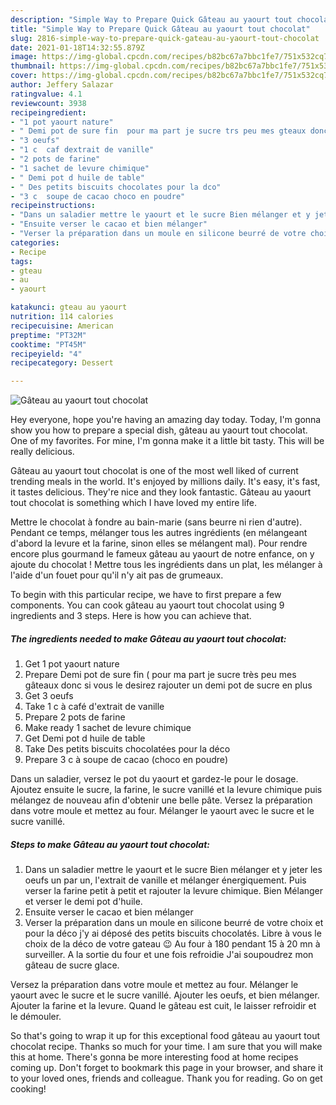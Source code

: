```yaml
---
description: "Simple Way to Prepare Quick Gâteau au yaourt tout chocolat"
title: "Simple Way to Prepare Quick Gâteau au yaourt tout chocolat"
slug: 2816-simple-way-to-prepare-quick-gateau-au-yaourt-tout-chocolat
date: 2021-01-18T14:32:55.879Z
image: https://img-global.cpcdn.com/recipes/b82bc67a7bbc1fe7/751x532cq70/gateau-au-yaourt-tout-chocolat-photo-principale-de-la-recette.jpg
thumbnail: https://img-global.cpcdn.com/recipes/b82bc67a7bbc1fe7/751x532cq70/gateau-au-yaourt-tout-chocolat-photo-principale-de-la-recette.jpg
cover: https://img-global.cpcdn.com/recipes/b82bc67a7bbc1fe7/751x532cq70/gateau-au-yaourt-tout-chocolat-photo-principale-de-la-recette.jpg
author: Jeffery Salazar
ratingvalue: 4.1
reviewcount: 3938
recipeingredient:
- "1 pot yaourt nature"
- " Demi pot de sure fin  pour ma part je sucre trs peu mes gteaux donc si vous le desirez rajouter un demi pot de sucre en plus"
- "3 oeufs"
- "1 c  caf dextrait de vanille"
- "2 pots de farine"
- "1 sachet de levure chimique"
- " Demi pot d huile de table"
- " Des petits biscuits chocolates pour la dco"
- "3 c  soupe de cacao choco en poudre"
recipeinstructions:
- "Dans un saladier mettre le yaourt et le sucre Bien mélanger et y jeter les oeufs un par un, l&#39;extrait de vanille et mélanger énergiquement. Puis verser la farine petit à petit et rajouter la levure chimique. Bien Mélanger et verser le demi pot d&#39;huile."
- "Ensuite verser le cacao et bien mélanger"
- "Verser la préparation dans un moule en silicone beurré de votre choix et pour la déco j&#39;y ai déposé des petits biscuits chocolatés. Libre à vous le choix de la déco de votre gateau 😉 Au four à 180 pendant 15 à 20 mn à surveiller. A la sortie du four et une fois refroidie J&#39;ai soupoudrez mon gâteau de sucre glace."
categories:
- Recipe
tags:
- gteau
- au
- yaourt

katakunci: gteau au yaourt 
nutrition: 114 calories
recipecuisine: American
preptime: "PT32M"
cooktime: "PT45M"
recipeyield: "4"
recipecategory: Dessert

---
```



![Gâteau au yaourt tout chocolat](https://img-global.cpcdn.com/recipes/b82bc67a7bbc1fe7/751x532cq70/gateau-au-yaourt-tout-chocolat-photo-principale-de-la-recette.jpg)

Hey everyone, hope you're having an amazing day today. Today, I'm gonna show you how to prepare a special dish, gâteau au yaourt tout chocolat. One of my favorites. For mine, I'm gonna make it a little bit tasty. This will be really delicious.

Gâteau au yaourt tout chocolat is one of the most well liked of current trending meals in the world. It's enjoyed by millions daily. It's easy, it's fast, it tastes delicious. They're nice and they look fantastic. Gâteau au yaourt tout chocolat is something which I have loved my entire life.

Mettre le chocolat à fondre au bain-marie (sans beurre ni rien d&#39;autre). Pendant ce temps, mélanger tous les autres ingrédients (en mélangeant d&#39;abord la levure et la farine, sinon elles se mélangent mal). Pour rendre encore plus gourmand le fameux gâteau au yaourt de notre enfance, on y ajoute du chocolat ! Mettre tous les ingrédients dans un plat, les mélanger à l&#39;aide d&#39;un fouet pour qu&#39;il n&#39;y ait pas de grumeaux.


To begin with this particular recipe, we have to first prepare a few components. You can cook gâteau au yaourt tout chocolat using 9 ingredients and 3 steps. Here is how you can achieve that.

<!--inarticleads1-->

##### The ingredients needed to make Gâteau au yaourt tout chocolat:

1. Get 1 pot yaourt nature
1. Prepare  Demi pot de sure fin ( pour ma part je sucre très peu mes gâteaux donc si vous le desirez rajouter un demi pot de sucre en plus
1. Get 3 oeufs
1. Take 1 c à café d&#39;extrait de vanille
1. Prepare 2 pots de farine
1. Make ready 1 sachet de levure chimique
1. Get  Demi pot d huile de table
1. Take  Des petits biscuits chocolatées pour la déco
1. Prepare 3 c à soupe de cacao (choco en poudre)


Dans un saladier, versez le pot du yaourt et gardez-le pour le dosage. Ajoutez ensuite le sucre, la farine, le sucre vanillé et la levure chimique puis mélangez de nouveau afin d&#39;obtenir une belle pâte. Versez la préparation dans votre moule et mettez au four. Mélanger le yaourt avec le sucre et le sucre vanillé. 

<!--inarticleads2-->

##### Steps to make Gâteau au yaourt tout chocolat:

1. Dans un saladier mettre le yaourt et le sucre Bien mélanger et y jeter les oeufs un par un, l&#39;extrait de vanille et mélanger énergiquement. Puis verser la farine petit à petit et rajouter la levure chimique. Bien Mélanger et verser le demi pot d&#39;huile.
1. Ensuite verser le cacao et bien mélanger
1. Verser la préparation dans un moule en silicone beurré de votre choix et pour la déco j&#39;y ai déposé des petits biscuits chocolatés. Libre à vous le choix de la déco de votre gateau 😉 Au four à 180 pendant 15 à 20 mn à surveiller. A la sortie du four et une fois refroidie J&#39;ai soupoudrez mon gâteau de sucre glace.


Versez la préparation dans votre moule et mettez au four. Mélanger le yaourt avec le sucre et le sucre vanillé. Ajouter les oeufs, et bien mélanger. Ajouter la farine et la levure. Quand le gâteau est cuit, le laisser refroidir et le démouler. 

So that's going to wrap it up for this exceptional food gâteau au yaourt tout chocolat recipe. Thanks so much for your time. I am sure that you will make this at home. There's gonna be more interesting food at home recipes coming up. Don't forget to bookmark this page in your browser, and share it to your loved ones, friends and colleague. Thank you for reading. Go on get cooking!
